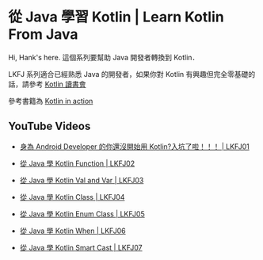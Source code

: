 # 從 Java 學習 Kotlin | Learn Kotlin From Java

Hi, Hank's here. 這個系列要幫助 Java 開發者轉換到 Kotlin．

LKFJ 系列適合已經熟悉 Java 的開發者，如果你對 Kotlin 有興趣但完全零基礎的話，請參考 [Kotlin 讀書會](https://tw.kotlin.tips/study-jams)

參考書籍為 [Kotlin in action](https://www.tenlong.com.tw/products/9781617293290?list_name=lv)

## YouTube Videos

- [身為 Android Developer 的你還沒開始用 Kotlin?入坑了啦！！！ | LKFJ01](https://youtu.be/UWG3Nbyy_Gc)

- [從 Java 學 Kotlin Function | LKFJ02](https://youtu.be/SYiqP90tgZE)

- [從 Java 學 Kotlin Val and Var | LKFJ03](https://youtu.be/6zwjUqQq7Jw)

- [從 Java 學 Kotlin Class | LKFJ04](https://youtu.be/bzq2PM7OOrk)

- [從 Java 學 Kotlin Enum Class | LKFJ05](https://youtu.be/SJfN2duBA1E)

- [從 Java 學 Kotlin When | LKFJ06](https://youtu.be/xs_2IiSdaWE)

- [從 Java 學 Kotlin Smart Cast | LKFJ07](https://youtu.be/qMppjS34m2A)